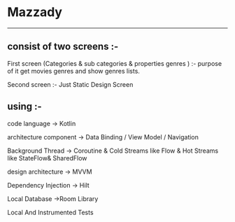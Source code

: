 # Mazzady
-----------------------------------------------------------

consist of two screens :-
--------------------------------------------
First screen (Categories & sub categories & properties genres ) :- purpose of it   get movies genres and show genres lists.

Second screen :- Just Static Design Screen 


using :-
------------
code language -> Kotlin

architecture component -> Data Binding / View Model / Navigation

Background Thread -> Coroutine & Cold Streams like Flow & Hot Streams like StateFlow& SharedFlow

design architecture -> MVVM

Dependency Injection -> Hilt

Local Database ->Room Library 

Local And Instrumented Tests
